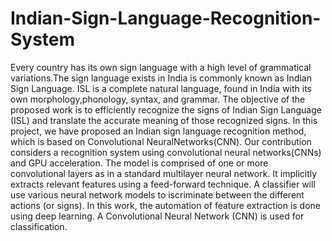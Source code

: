 # Indian-Sign-Language-Recognition-System
Every country has its own sign language with a high level of grammatical variations.The sign language exists in India is commonly known as Indian Sign Language. ISL is a complete natural language, found in India with its own morphology,phonology, syntax, and grammar. The objective of the proposed work is to efficiently recognize the signs of Indian Sign Language (ISL) and translate the accurate meaning of those recognized signs. In this project, we have proposed an Indian sign language recognition method, which is based on Convolutional NeuralNetworks(CNN). Our contribution considers a recognition system using convolutional neural networks(CNNs) and GPU acceleration. The model is comprised of one or more convolutional layers as in a standard multilayer neural network.  It implicitly extracts relevant features using a feed-forward technique. A classifier will use various neural network models to iscriminate between the different actions (or signs).  In this work, the automation of feature extraction is done using deep learning. A Convolutional Neural Network (CNN) is used for classification.
